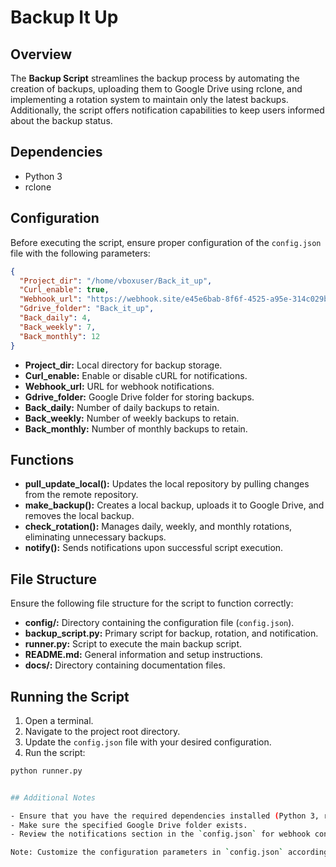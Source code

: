 # Backup It Up

## Overview

The **Backup Script** streamlines the backup process by automating the creation of backups, uploading them to Google Drive using rclone, and implementing a rotation system to maintain only the latest backups. Additionally, the script offers notification capabilities to keep users informed about the backup status.

## Dependencies

- Python 3
- rclone

## Configuration

Before executing the script, ensure proper configuration of the `config.json` file with the following parameters:

```json
{
  "Project_dir": "/home/vboxuser/Back_it_up",
  "Curl_enable": true,
  "Webhook_url": "https://webhook.site/e45e6bab-8f6f-4525-a95e-314c029bae1a",
  "Gdrive_folder": "Back_it_up",
  "Back_daily": 4,
  "Back_weekly": 7,
  "Back_monthly": 12
}
```
- **Project_dir:** Local directory for backup storage.
- **Curl_enable:** Enable or disable cURL for notifications.
- **Webhook_url:** URL for webhook notifications.
- **Gdrive_folder:** Google Drive folder for storing backups.
- **Back_daily:** Number of daily backups to retain.
- **Back_weekly:** Number of weekly backups to retain.
- **Back_monthly:** Number of monthly backups to retain.

## Functions

- **pull_update_local():** Updates the local repository by pulling changes from the remote repository.
- **make_backup():** Creates a local backup, uploads it to Google Drive, and removes the local backup.
- **check_rotation():** Manages daily, weekly, and monthly rotations, eliminating unnecessary backups.
- **notify():** Sends notifications upon successful script execution.

## File Structure

Ensure the following file structure for the script to function correctly:


- **config/:** Directory containing the configuration file (`config.json`).
- **backup_script.py:** Primary script for backup, rotation, and notification.
- **runner.py:** Script to execute the main backup script.
- **README.md:** General information and setup instructions.
- **docs/:** Directory containing documentation files.

## Running the Script

1. Open a terminal.
2. Navigate to the project root directory.
3. Update the `config.json` file with your desired configuration.
4. Run the script:

```bash
python runner.py


## Additional Notes

- Ensure that you have the required dependencies installed (Python 3, rclone).
- Make sure the specified Google Drive folder exists.
- Review the notifications section in the `config.json` for webhook configuration.

Note: Customize the configuration parameters in `config.json` according to your specific setup and preferences.

